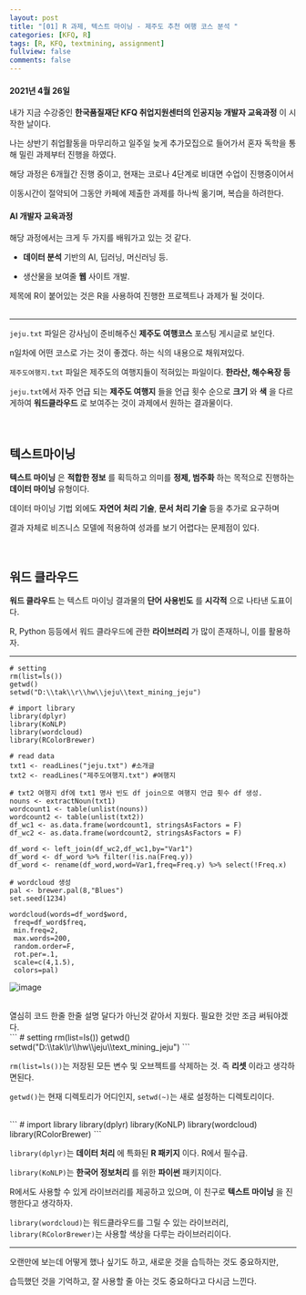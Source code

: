 ```yaml
---
layout: post
title: "[01] R 과제, 텍스트 마이닝 - 제주도 추천 여행 코스 분석 "
categories: [KFQ, R]
tags: [R, KFQ, textmining, assignment]
fullview: false
comments: false
---
```


#### 2021년 4월 26일
내가 지금 수강중인 __한국품질재단 KFQ 취업지원센터의 인공지능 개발자 교육과정__ 이 시작한 날이다.

나는 상반기 취업활동을 마무리하고 일주일 늦게 추가모집으로 들어가서 혼자 독학을 통해 밀린 과제부터 진행을 하였다.

해당 과정은 6개월간 진행 중이고, 현재는 코로나 4단계로 비대면 수업이 진행중이어서

이동시간이 절약되어 그동안 카페에 제출한 과제를 하나씩 옮기며, 복습을 하려한다.<br>

#### AI 개발자 교육과정
해당 과정에서는 크게 두 가지를 배워가고 있는 것 같다.

- __데이터 분석__ 기반의 AI, 딥러닝, 머신러닝 등.

- 생산물을 보여줄 __웹__ 사이트 개발.


제목에 R이 붙어있는 것은 R을 사용하여 진행한 프로젝트나 과제가 될 것이다.<br><br>

---

`jeju.txt` 파일은 강사님이 준비해주신 __제주도 여행코스__ 포스팅 게시글로 보인다.

n일차에 어떤 코스로 가는 것이 좋겠다. 하는 식의 내용으로 채워져있다.

`제주도여행지.txt` 파일은 제주도의 여행지들이 적혀있는 파일이다. __한라산, 해수욕장 등__



`jeju.txt`에서 자주 언급 되는 __제주도 여행지__ 들을 언급 횟수 순으로 __크기__ 와 __색__ 을 다르게하여 __워드클라우드__ 로 보여주는 것이 과제에서 원하는 결과물이다.<br>
<br><br>

## 텍스트마이닝
__텍스트 마이닝__ 은 __적합한 정보__ 를 획득하고 의미를 __정제, 범주화__ 하는 목적으로 진행하는 __데이터 마이닝__ 유형이다.

  
데이터 마이닝 기법 외에도 __자연어 처리 기술__, __문서 처리 기술__ 등을 추가로 요구하며

  
결과 자체로 비즈니스 모델에 적용하여 성과를 보기 어렵다는 문제점이 있다.


<br>

## 워드 클라우드
__워드 클라우드__ 는 텍스트 마이닝 결과물의 __단어 사용빈도__ 를 __시각적__ 으로 나타낸 도표이다.

  
R, Python 등등에서 워드 클라우드에 관한 __라이브러리__ 가 많이 존재하니, 이를 활용하자.
  
---

```
# setting
rm(list=ls())
getwd()
setwd("D:\\tak\\r\\hw\\jeju\\text_mining_jeju")

# import library
library(dplyr)
library(KoNLP)
library(wordcloud)
library(RColorBrewer)

# read data
txt1 <- readLines("jeju.txt") #소개글
txt2 <- readLines("제주도여행지.txt") #여행지

# txt2 여행지 df에 txt1 명사 빈도 df join으로 여행지 언급 횟수 df 생성.
nouns <- extractNoun(txt1)
wordcount1 <- table(unlist(nouns))
wordcount2 <- table(unlist(txt2))
df_wc1 <- as.data.frame(wordcount1, stringsAsFactors = F)
df_wc2 <- as.data.frame(wordcount2, stringsAsFactors = F)

df_word <- left_join(df_wc2,df_wc1,by="Var1")
df_word <- df_word %>% filter(!is.na(Freq.y))
df_word <- rename(df_word,word=Var1,freq=Freq.y) %>% select(!Freq.x)

# wordcloud 생성
pal <- brewer.pal(8,"Blues")
set.seed(1234)

wordcloud(words=df_word$word,
 freq=df_word$freq,
 min.freq=2,
 max.words=200,
 random.order=F,
 rot.per=.1,
 scale=c(4,1.5),
 colors=pal)
```
![image](https://user-images.githubusercontent.com/84369912/126744962-46853a86-d8ff-4e89-9b92-be3fa253823d.png)

  
<br>
열심히 코드 한줄 한줄 설명 달다가 아닌것 같아서 지웠다. 필요한 것만 조금 써둬야겠다.
  
<br>
```
# setting
rm(list=ls())
getwd()
setwd("D:\\tak\\r\\hw\\jeju\\text_mining_jeju")  
```
  
`rm(list=ls())`는 저장된 모든 변수 및 오브젝트를 삭제하는 것. 즉 __리셋__ 이라고 생각하면된다.

  
`getwd()`는 현재 디렉토리가 어디인지, `setwd(~)`는 새로 설정하는 디렉토리이다.

  
<br>
```
# import library
library(dplyr)
library(KoNLP)
library(wordcloud)
library(RColorBrewer)
```
  
`library(dplyr)`는 __데이터 처리__ 에 특화된 __R 패키지__ 이다. R에서 필수급.
  
`library(KoNLP)`는 __한국어 정보처리__ 를 위한 __파이썬__ 패키지이다.

  
R에서도 사용할 수 있게 라이브러리를 제공하고 있으며, 이 친구로 __텍스트 마이닝__ 을 진행한다고 생각하자.

  
`library(wordcloud)`는 워드클라우드를 그릴 수 있는 라이브러리, `library(RColorBrewer)`는 사용할 색상을 다루는 라이브러리이다.

---

오랜만에 보는데 어떻게 했나 싶기도 하고, 새로운 것을 습득하는 것도 중요하지만,

습득했던 것을 기억하고, 잘 사용할 줄 아는 것도 중요하다고 다시금 느낀다.